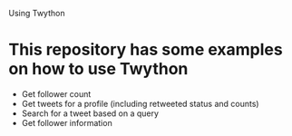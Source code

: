 Using Twython

# This repository has some examples on how to use Twython

- Get follower count
- Get tweets for a profile (including retweeted status and counts)
- Search for a tweet based on a query
- Get follower information

